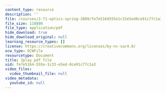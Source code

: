 ```yaml
---
content_type: resource
description: ''
file: /courses/2-71-optics-spring-2009/fe7e5164555e1c33e5ed8ce91c77c1a3_ML5yVI18uaI.pdf
file_size: 118880
file_type: application/pdf
hide_download: true
hide_download_original: null
learning_resource_types: []
license: https://creativecommons.org/licenses/by-nc-sa/4.0/
ocw_type: OCWFile
resourcetype: Document
title: 3play pdf file
uid: fe7e5164-555e-1c33-e5ed-8ce91c77c1a3
video_files:
  video_thumbnail_file: null
video_metadata:
  youtube_id: null
---
```

